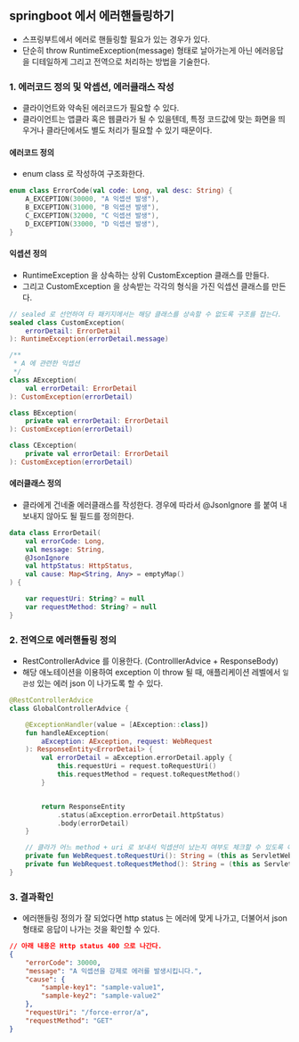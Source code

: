 ## springboot 에서 에러핸들링하기
* 스프링부트에서 에러로 핸들링할 필요가 있는 경우가 있다.
* 단순히 throw RuntimeException(message) 형태로 날아가는게 아닌 에러응답을 디테일하게 그리고 전역으로 처리하는 방법을 기술한다.

### 1. 에러코드 정의 및 악셉션, 에러클래스  작성
* 클라이언트와 약속된 에러코드가 필요할 수 있다.
* 클라이언트는 앱클라 혹은 웹클라가 될 수 있을텐데, 특정 코드값에 맞는 화면을 띄우거나 클라단에서도 별도 처리가 필요할 수 있기 때문이다.

#### 에러코드 정의
* enum class 로 작성하여 구조화한다.
```kotlin
enum class ErrorCode(val code: Long, val desc: String) {
    A_EXCEPTION(30000, "A 익셉션 발생"),
    B_EXCEPTION(31000, "B 익셉션 발생"),
    C_EXCEPTION(32000, "C 익셉션 발생"),
    D_EXCEPTION(33000, "D 익셉션 발생"),
}
```

#### 익셉션 정의
* RuntimeException 을 상속하는 상위 CustomException 클래스를 만들다.
* 그리고 CustomException 을 상속받는 각각의 형식을 가진 익셉션 클래스를 만든다.
```kotlin
// sealed 로 선언하여 타 패키지에서는 해당 클래스를 상속할 수 없도록 구조를 잡는다.
sealed class CustomException(
    errorDetail: ErrorDetail
): RuntimeException(errorDetail.message)

/**
 * A 에 관련한 익셉션
 */
class AException(
    val errorDetail: ErrorDetail
): CustomException(errorDetail)

class BException(
    private val errorDetail: ErrorDetail
): CustomException(errorDetail)

class CException(
    private val errorDetail: ErrorDetail
): CustomException(errorDetail)
```

#### 에러클래스 정의
* 클라에게 건네줄 에러클래스를 작성한다. 경우에 따라서 @JsonIgnore 를 붙여 내보내지 않아도 될 필드를 정의한다.
```kotlin
data class ErrorDetail(
    val errorCode: Long,
    val message: String,
    @JsonIgnore
    val httpStatus: HttpStatus,
    val cause: Map<String, Any> = emptyMap()
) {

    var requestUri: String? = null
    var requestMethod: String? = null
}
```

### 2. 전역으로 에러핸들링 정의
* RestControllerAdvice 를 이용한다. (ControlllerAdvice + ResponseBody)
* 해당 애노테이션을 이용하여 exception 이 throw 될 때, 애플리케이션 레벨에서 `일관성` 있는 에러 json 이 나가도록 할 수 있다.
```kotlin
@RestControllerAdvice
class GlobalControllerAdvice {

    @ExceptionHandler(value = [AException::class])
    fun handleAException(
        aException: AException, request: WebRequest
    ): ResponseEntity<ErrorDetail> {
        val errorDetail = aException.errorDetail.apply {
            this.requestUri = request.toRequestUri()
            this.requestMethod = request.toRequestMethod()
        }


        return ResponseEntity
            .status(aException.errorDetail.httpStatus)
            .body(errorDetail)
    }

    // 클라가 어느 method + uri 로 보내서 익셉션이 났는지 여부도 체크할 수 있도록 에러클래스에 첨부한다.
    private fun WebRequest.toRequestUri(): String = (this as ServletWebRequest).request.requestURI.toString()
    private fun WebRequest.toRequestMethod(): String = (this as ServletWebRequest).request.method
}
```

### 3. 결과확인
* 에러핸들링 정의가 잘 되었다면 http status 는 에러에 맞게 나가고, 더불어서 json 형태로 응답이 나가는 것을 확인할 수 있다.
```json
// 아래 내용은 Http status 400 으로 나간다.
{
    "errorCode": 30000,
    "message": "A 익셉션을 강제로 에러를 발생시킵니다.",
    "cause": {
        "sample-key1": "sample-value1",
        "sample-key2": "sample-value2"
    },
    "requestUri": "/force-error/a",
    "requestMethod": "GET"
}
```
